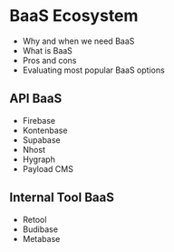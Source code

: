 # BaaS Ecosystem

- Why and when we need BaaS
- What is BaaS
- Pros and cons
- Evaluating most popular BaaS options

## API BaaS

- Firebase
- Kontenbase
- Supabase
- Nhost
- Hygraph
- Payload CMS

## Internal Tool BaaS

- Retool
- Budibase
- Metabase
